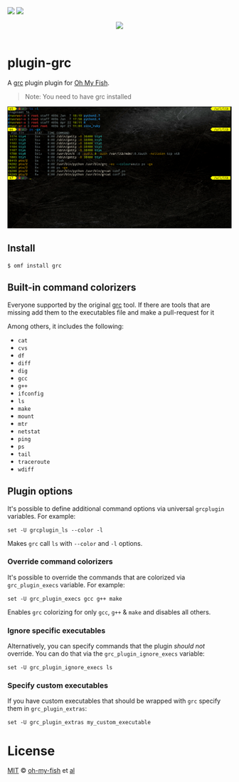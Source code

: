 [![][travis-badge]][travis-link]
![][license-badge]

<div align="center">
  <a href="http://github.com/oh-my-fish/oh-my-fish">
  <img width=90px  src="https://cloud.githubusercontent.com/assets/8317250/8510172/f006f0a4-230f-11e5-98b6-5c2e3c87088f.png">
  </a>
</div>
<br>

# plugin-grc

A [grc][grc] plugin plugin for [Oh My Fish][omf-link].

> Note: You need to have grc installed

![screenshot][screenshot]

## Install

```fish
$ omf install grc
```

## Built-in command colorizers

Everyone supported by the original [grc](grc) tool. If there are tools that are
missing add them to the executables file and make a pull-request for it

Among others, it includes the following:

- `cat`
- `cvs`
- `df`
- `diff`
- `dig`
- `gcc`
- `g++`
- `ifconfig`
- `ls`
- `make`
- `mount`
- `mtr`
- `netstat`
- `ping`
- `ps`
- `tail`
- `traceroute`
- `wdiff`

## Plugin options

It's possible to define additional command options via universal `grcplugin`
variables. For example:

```fish
set -U grcplugin_ls --color -l
```

Makes `grc` call `ls` with `--color` and `-l` options.

### Override command colorizers

It's possible to override the commands that are colorized via `grc_plugin_execs`
variable. For example:

```fish
set -U grc_plugin_execs gcc g++ make
```

Enables `grc` colorizing for only `gcc`, `g++` & `make` and disables all others.

### Ignore specific executables

Alternatively, you can specify commands that the plugin *should not* override.
You can do that via the `grc_plugin_ignore_execs` variable:

```fish
set -U grc_plugin_ignore_execs ls
```

### Specify custom executables

If you have custom executables that should be wrapped with `grc` specify them in
`grc_plugin_extras`:

```fish
set -U grc_plugin_extras my_custom_executable
```

# License

[MIT][mit] © [oh-my-fish][author] et [al][contributors]


[mit]:            http://opensource.org/licenses/MIT
[author]:         http://github.com/oh-my-fish
[contributors]:   https://github.com/oh-my-fish/pkg-plugin-grc/graphs/contributors
[omf-link]:       https://www.github.com/oh-my-fish/oh-my-fish

[license-badge]:  https://img.shields.io/badge/license-MIT-007EC7.svg?style=flat-square
[travis-badge]:   http://img.shields.io/travis/oh-my-fish/plugin-grc.svg?style=flat-square
[travis-link]:    https://travis-ci.org/oh-my-fish/plugin-grc
[grc]: http://kassiopeia.juls.savba.sk/~garabik/software/grc.html
[screenshot]: https://raw.githubusercontent.com/tannhuber/media/master/grc-plugin.png



